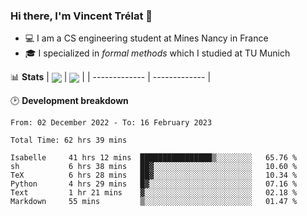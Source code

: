 ### Hi there, I'm Vincent Trélat 👋
 - 💻 I am a CS engineering student at Mines Nancy in France
 - 🎓 I specialized in *formal methods* which I studied at TU Munich

📊 **Stats**
| <img align="center" src="https://readme-stats.clckblog.space/api?username=VTrelat&show_icons=true&include_all_commits=true&theme=tokyonight&hide_border=true" /> | <img align="center" src="https://readme-stats.clckblog.space/api/top-langs/?username=VTrelat&layout=compact&theme=tokyonight&hide_border=true&exclude_repo=ElevatorSimulator" /> |
| ------------- | ------------- |

🕑 **Development breakdown**
<!--START_SECTION:waka-->

```text
From: 02 December 2022 - To: 16 February 2023

Total Time: 62 hrs 39 mins

Isabelle     41 hrs 12 mins  ████████████████▒░░░░░░░░   65.76 %
sh           6 hrs 38 mins   ██▓░░░░░░░░░░░░░░░░░░░░░░   10.60 %
TeX          6 hrs 28 mins   ██▓░░░░░░░░░░░░░░░░░░░░░░   10.34 %
Python       4 hrs 29 mins   █▓░░░░░░░░░░░░░░░░░░░░░░░   07.16 %
Text         1 hr 21 mins    ▓░░░░░░░░░░░░░░░░░░░░░░░░   02.18 %
Markdown     55 mins         ▒░░░░░░░░░░░░░░░░░░░░░░░░   01.47 %
```

<!--END_SECTION:waka-->
